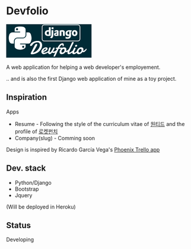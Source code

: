 # Devfolio

![logo](devfolio/static/images/devfolio-logo.png)

A web application for helping a web developer's employement.

.. and is also the first Django web application of mine as a toy project. 

## Inspiration

Apps

* Resume - Following the style of the curriculum vitae of [원티드](https://www.wanted.co.kr/) and the profile of [로켓펀치](https://www.rocketpunch.com/)
* Company(slug) - Comming soon

Design is inspired by Ricardo García Vega's [Phoenix Trello app](https://phoenix-trello.herokuapp.com/)

## Dev. stack

* Python/Django
* Bootstrap
* Jquery

(Will be deployed in Heroku)

## Status 

Developing
